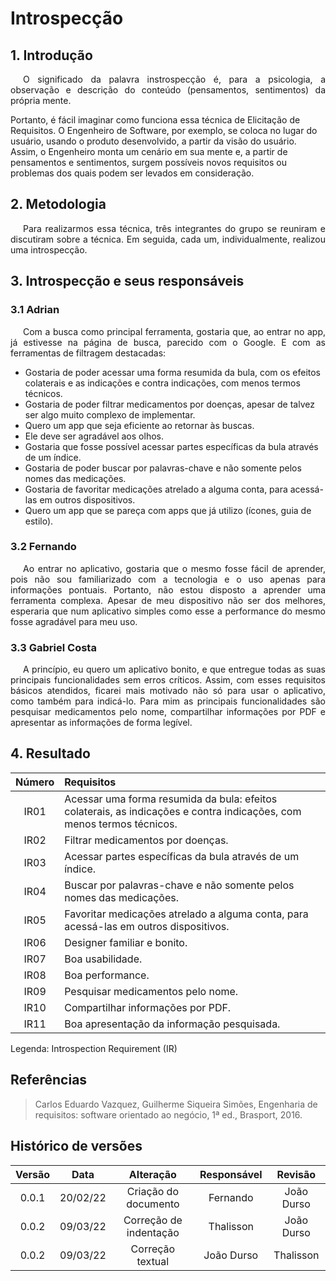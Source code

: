 # Introspecção

## 1. Introdução

<p style="text-indent: 20px; text-align: justify">
O significado da palavra instrospecção é, para a psicologia, a observação e descrição do conteúdo (pensamentos, sentimentos) da própria mente.

Portanto, é fácil imaginar como funciona essa técnica de Elicitação de Requisitos. O Engenheiro de Software, por exemplo, se coloca no lugar do usuário, usando o produto desenvolvido, a partir da visão do usuário. Assim, o Engenheiro monta um cenário em sua mente e, a partir de pensamentos e sentimentos, surgem possíveis novos requisitos ou problemas dos quais podem ser levados em consideração.

</p>

## 2. Metodologia

<p style="text-indent: 20px; text-align: justify">
Para realizarmos essa técnica, três integrantes do grupo se reuniram e discutiram sobre a técnica. Em seguida, cada um, individualmente, realizou uma introspecção.
</p>

## 3. Introspecção e seus responsáveis

### 3.1 Adrian
<p style="text-indent: 20px; text-align: justify">
Com a busca como principal ferramenta, gostaria que, ao entrar no app, já estivesse na página de busca, parecido com o Google. E com as ferramentas de filtragem destacadas:

- Gostaria de poder acessar uma forma resumida da bula, com os efeitos colaterais e as indicações e contra indicações, com menos termos técnicos.
- Gostaria de poder filtrar medicamentos por doenças, apesar de talvez ser algo muito complexo de implementar.
- Quero um app que seja eficiente ao retornar às buscas.
- Ele deve ser agradável aos olhos.
- Gostaria que fosse possível acessar partes específicas da bula através de um índice.
- Gostaria de poder buscar por palavras-chave e não somente pelos nomes das medicações.
- Gostaria de favoritar medicações atrelado a alguma conta, para acessá-las em outros dispositivos.
- Quero um app que se pareça com apps que já utilizo (ícones, guia de estilo).
</p>

### 3.2 Fernando
<p style="text-indent: 20px; text-align: justify">
Ao entrar no aplicativo, gostaria que o mesmo fosse fácil de aprender, pois não sou familiarizado com a tecnologia e o uso apenas para informações pontuais. Portanto, não estou disposto a aprender uma ferramenta complexa. Apesar de meu dispositivo não ser dos melhores, esperaria que num aplicativo simples como esse a performance do mesmo fosse agradável para meu uso.
</p>

### 3.3 Gabriel Costa
<p style="text-indent: 20px; text-align: justify">
A princípio, eu quero um aplicativo bonito, e que entregue todas as suas principais funcionalidades sem erros críticos. Assim, com esses requisitos básicos atendidos, ficarei mais motivado não só para usar o aplicativo, como também para indicá-lo. Para mim as principais funcionalidades são pesquisar medicamentos pelo nome, compartilhar informações por PDF e apresentar as informações de forma legível.
</p>


## 4. Resultado

 <div id="requisitos-introsp"></div>

| Número | Requisitos                                                                                                            |
| :----: | :-------------------------------------------------------------------------------------------------------------------- |
|  <span id="intro-01">IR01</span>   | Acessar uma forma resumida da bula: efeitos colaterais, as indicações e contra indicações, com menos termos técnicos. |
|  <span id="intro-02">IR02</span>   | Filtrar medicamentos por doenças.                                                                                     |
|  <span id="intro-03">IR03</span>   | Acessar partes específicas da bula através de um índice.                                                              |
|  <span id="intro-04">IR04</span>   | Buscar por palavras-chave e não somente pelos nomes das medicações.                                                   |
|  <span id="intro-05">IR05</span>   | Favoritar medicações atrelado a alguma conta, para acessá-las em outros dispositivos.                                 |
|  <span id="intro-06">IR06</span>   | Designer familiar e bonito.                                                                                           |
|  <span id="intro-07">IR07</span>   | Boa usabilidade.                                                                                                      |
|  <span id="intro-08">IR08</span>   | Boa performance.                                                                                                      |
|  <span id="intro-09">IR09</span>   | Pesquisar medicamentos pelo nome.                                                                                     |
|  <span id="intro-10">IR10</span>  | Compartilhar informações por PDF.                                                                                     |
|  <span id="intro-11">IR11</span>  | Boa apresentação da informação pesquisada.                                                                            |

Legenda: Introspection Requirement (IR)

## Referências

> Carlos Eduardo Vazquez, Guilherme Siqueira Simões, Engenharia de requisitos: software orientado ao negócio, 1ª ed., Brasport, 2016.

## Histórico de versões

| Versão |   Data   |       Alteração        | Responsável |  Revisão   |
| :----: | :------: | :--------------------: | :---------: | :--------: |
| 0.0.1  | 20/02/22 |  Criação do documento  |  Fernando   | João Durso |
| 0.0.2  | 09/03/22 | Correção de indentação |  Thalisson  | João Durso |
| 0.0.2  | 09/03/22 |    Correção textual    | João Durso  | Thalisson  |

